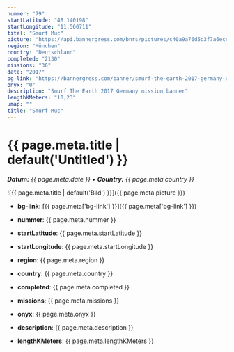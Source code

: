 ```yaml
---
nummer: "79"
startLatitude: "48.140198"
startLongitude: "11.560711"
titel: "Smurf Muc"
picture: "https://api.bannergress.com/bnrs/pictures/c40a9a76d5d3f7a6ece185ada7d4509a"
region: "München"
country: "Deutschland"
completed: "2130"
missions: "36"
date: "2017"
bg-link: "https://bannergress.com/banner/smurf-the-earth-2017-germany-026b"
onyx: "0"
description: "Smurf The Earth 2017 Germany mission banner"
lengthKMeters: "10,23"
umap: ""
title: "Smurf Muc"
---
```

# {{ page.meta.title | default('Untitled') }}

_**Datum:** {{ page.meta.date }} • **Country:** {{ page.meta.country }}_

![{{ page.meta.title | default('Bild') }}]({{ page.meta.picture }})

- **bg-link**: [{{ page.meta['bg-link'] }}]({{ page.meta['bg-link'] }})

- **nummer**: {{ page.meta.nummer }}
- **startLatitude**: {{ page.meta.startLatitude }}
- **startLongitude**: {{ page.meta.startLongitude }}
- **region**: {{ page.meta.region }}
- **country**: {{ page.meta.country }}
- **completed**: {{ page.meta.completed }}
- **missions**: {{ page.meta.missions }}
- **onyx**: {{ page.meta.onyx }}
- **description**: {{ page.meta.description }}
- **lengthKMeters**: {{ page.meta.lengthKMeters }}
